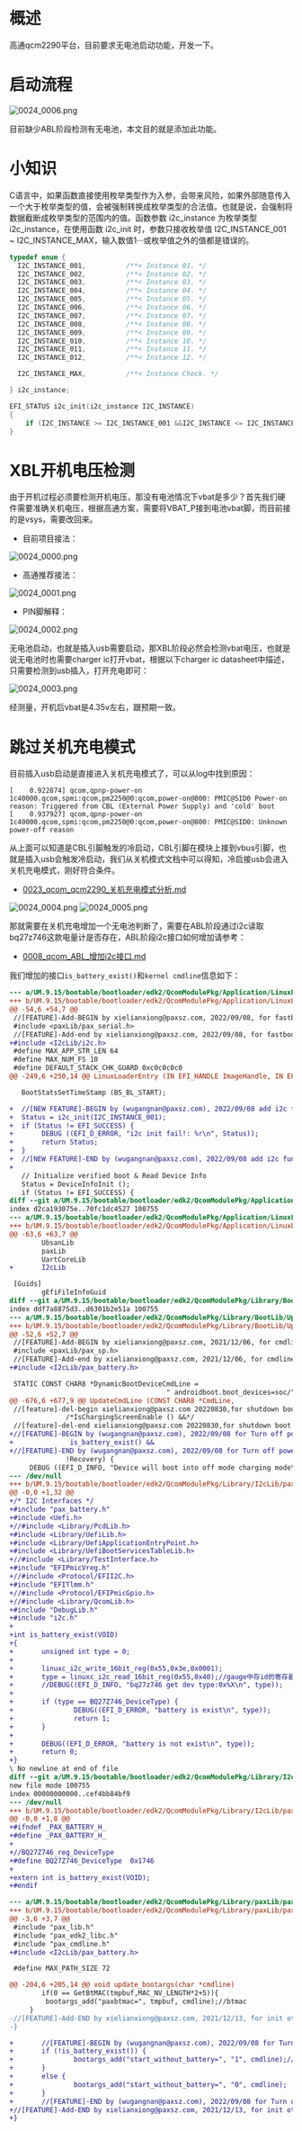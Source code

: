 # 概述

高通qcm2290平台，目前要求无电池启动功能，开发一下。

# 启动流程

![0024_0006.png](images/0024_0006.png)

目前缺少ABL阶段检测有无电池，本文目的就是添加此功能。

# 小知识

C语言中，如果函数直接使用枚举类型作为入参，会带来风险，如果外部随意传入 一个大于枚举类型的值，会被强制转换成枚举类型的合法值。也就是说，会强制将数据截断成枚举类型的范围内的值。函数参数 i2c_instance 为枚举类型i2c_instance，在使用函数 i2c_init 时，参数只接收枚举值 I2C_INSTANCE_001 ~ I2C_INSTANCE_MAX，输入数值1···或枚举值之外的值都是错误的。
```C++
typedef enum {
  I2C_INSTANCE_001,          /**< Instance 01. */
  I2C_INSTANCE_002,          /**< Instance 02. */
  I2C_INSTANCE_003,          /**< Instance 03. */
  I2C_INSTANCE_004,          /**< Instance 04. */
  I2C_INSTANCE_005,          /**< Instance 05. */
  I2C_INSTANCE_006,          /**< Instance 06. */
  I2C_INSTANCE_007,          /**< Instance 07. */
  I2C_INSTANCE_008,          /**< Instance 08. */
  I2C_INSTANCE_009,          /**< Instance 09. */
  I2C_INSTANCE_010,          /**< Instance 10. */
  I2C_INSTANCE_011,          /**< Instance 11. */
  I2C_INSTANCE_012,          /**< Instance 12. */

  I2C_INSTANCE_MAX,          /**< Instance Check. */

} i2c_instance;

EFI_STATUS i2c_init(i2c_instance I2C_INSTANCE)
{
    if (I2C_INSTANCE >= I2C_INSTANCE_001 &&I2C_INSTANCE <= I2C_INSTANCE_MAX)
}
```

# XBL开机电压检测

由于开机过程必须要检测开机电压，那没有电池情况下vbat是多少？首先我们硬件需要准确关机电压，根据高通方案，需要将VBAT_P接到电池vbat脚，而目前接的是vsys，需要改回来。

* 目前项目接法：

![0024_0000.png](images/0024_0000.png)

* 高通推荐接法：

![0024_0001.png](images/0024_0001.png)

* PIN脚解释：

![0024_0002.png](images/0024_0002.png)

无电池启动，也就是插入usb需要启动，那XBL阶段必然会检测vbat电压，也就是说无电池时也需要charger ic打开vbat，根据以下charger ic datasheet中描述，
只需要检测到usb插入，打开充电即可：

![0024_0003.png](images/0024_0003.png)

经测量，开机后vbat是4.35v左右，跟预期一致。

# 跳过关机充电模式

目前插入usb启动是直接进入关机充电模式了，可以从log中找到原因：
```log
[    0.922874] qcom,qpnp-power-on 1c40000.qcom,spmi:qcom,pm2250@0:qcom,power-on@800: PMIC@SID0 Power-on reason: Triggered from CBL (External Power Supply) and 'cold' boot
[    0.937927] qcom,qpnp-power-on 1c40000.qcom,spmi:qcom,pm2250@0:qcom,power-on@800: PMIC@SID0: Unknown power-off reason
```

从上面可以知道是CBL引脚触发的冷启动，CBL引脚在模块上接到vbus引脚，也就是插入usb会触发冷启动，我们从关机模式文档中可以得知，冷启接usb会进入关机充电模式，刚好符合条件。
* [0023_qcom_qcm2290_关机充电模式分析.md](0023_qcom_qcm2290_关机充电模式分析.md)

![0024_0004.png](images/0024_0004.png)
![0024_0005.png](images/0024_0005.png)

那就需要在关机充电增加一个无电池判断了，需要在ABL阶段通过i2c读取bq27z746这款电量计是否存在，ABL阶段i2c接口如何增加请参考：
* [0008_qcom_ABL_增加i2c接口.md](/0016_qcom_doc/docs/0008_qcom_ABL_增加i2c接口.md)

我们增加的接口`is_battery_exist()`和`kernel cmdline`信息如下：
```diff
--- a/UM.9.15/bootable/bootloader/edk2/QcomModulePkg/Application/LinuxLoader/LinuxLoader.c
+++ b/UM.9.15/bootable/bootloader/edk2/QcomModulePkg/Application/LinuxLoader/LinuxLoader.c
@@ -54,6 +54,7 @@
 //[FEATURE]-Add-BEGIN by xielianxiong@paxsz.com, 2022/09/08, for fastboot flash,init uart
 #include <paxLib/pax_serial.h>
 //[FEATURE]-Add-end by xielianxiong@paxsz.com, 2022/09/08, for fastboot flash,init uart
+#include <I2cLib/i2c.h>
 #define MAX_APP_STR_LEN 64
 #define MAX_NUM_FS 10
 #define DEFAULT_STACK_CHK_GUARD 0xc0c0c0c0
@@ -249,6 +250,14 @@ LinuxLoaderEntry (IN EFI_HANDLE ImageHandle, IN EFI_SYSTEM_TABLE *SystemTable)

   BootStatsSetTimeStamp (BS_BL_START);

+  //[NEW FEATURE]-BEGIN by (wugangnan@paxsz.com), 2022/09/08 add i2c function in ABL.
+  Status = i2c_init(I2C_INSTANCE_001);
+  if (Status != EFI_SUCCESS) {
+       DEBUG ((EFI_D_ERROR, "i2c init fail!: %r\n", Status));
+       return Status;
+  }
+  //[NEW FEATURE]-END by (wugangnan@paxsz.com), 2022/09/08 add i2c function in ABL.
+
   // Initialize verified boot & Read Device Info
   Status = DeviceInfoInit ();
   if (Status != EFI_SUCCESS) {
diff --git a/UM.9.15/bootable/bootloader/edk2/QcomModulePkg/Application/LinuxLoader/LinuxLoader.inf b/UM.9.15/bootable/bootloader/edk2/QcomModulePkg/Application/LinuxLoader/LinuxLoader.inf
index d2ca193075e..70fc1dc4527 100755
--- a/UM.9.15/bootable/bootloader/edk2/QcomModulePkg/Application/LinuxLoader/LinuxLoader.inf
+++ b/UM.9.15/bootable/bootloader/edk2/QcomModulePkg/Application/LinuxLoader/LinuxLoader.inf
@@ -63,6 +63,7 @@
        UbsanLib
        paxLib
        UartCoreLib
+       I2cLib

 [Guids]
        gEfiFileInfoGuid
diff --git a/UM.9.15/bootable/bootloader/edk2/QcomModulePkg/Library/BootLib/UpdateCmdLine.c b/UM.9.15/bootable/bootloader/edk2/QcomModulePkg/Library/BootLib/UpdateCmdLine.c
index ddf7a8875d3..d6301b2e51a 100755
--- a/UM.9.15/bootable/bootloader/edk2/QcomModulePkg/Library/BootLib/UpdateCmdLine.c
+++ b/UM.9.15/bootable/bootloader/edk2/QcomModulePkg/Library/BootLib/UpdateCmdLine.c
@@ -52,6 +52,7 @@
 //[FEATURE]-Add-BEGIN by xielianxiong@paxsz.com, 2021/12/06, for cmdline sn
 #include <paxLib/pax_sp.h>
 //[FEATURE]-Add-end by xielianxiong@paxsz.com, 2021/12/06, for cmdline sn
+#include <I2cLib/pax_battery.h>

 STATIC CONST CHAR8 *DynamicBootDeviceCmdLine =
                                       " androidboot.boot_devices=soc/";
@@ -676,6 +677,9 @@ UpdateCmdLine (CONST CHAR8 *CmdLine,
 //[feature]-del-begin xielianxiong@paxsz.com 20220830,for shutdown boot into charging mode
              /*IsChargingScreenEnable () &&*/
 //[feature]-del-end xielianxiong@paxsz.com 20220830,for shutdown boot into charging mode
+//[FEATURE]-BEGIN by (wugangnan@paxsz.com), 2022/09/08 for Turn off power off charging mode when no-battery-startup
+              is_battery_exist() &&
+//[FEATURE]-END by (wugangnan@paxsz.com), 2022/09/08 for Turn off power off charging mode when no-battery-startup
              !Recovery) {
     DEBUG ((EFI_D_INFO, "Device will boot into off mode charging mode\n"));
--- /dev/null
+++ b/UM.9.15/bootable/bootloader/edk2/QcomModulePkg/Library/I2cLib/pax_battery.c
@@ -0,0 +1,32 @@
+/* I2C Interfaces */
+#include "pax_battery.h"
+#include <Uefi.h>
+//#include <Library/PcdLib.h>
+#include <Library/UefiLib.h>
+#include <Library/UefiApplicationEntryPoint.h>
+#include <Library/UefiBootServicesTableLib.h>
+//#include <Library/TestInterface.h>
+#include "EFIPmicVreg.h"
+//#include <Protocol/EFII2C.h>
+#include "EFITlmm.h"
+//#include <Protocol/EFIPmicGpio.h>
+//#include <Library/QcomLib.h>
+#include "DebugLib.h"
+#include "i2c.h"
+
+int is_battery_exist(VOID)
+{
+       unsigned int type = 0;
+
+       linuxc_i2c_write_16bit_reg(0x55,0x3e,0x0001);
+       type = linuxc_i2c_read_16bit_reg(0x55,0x40);//gauge中存id的寄存器地址
+       //DEBUG((EFI_D_INFO, "bq27z746 get dev type:0x%X\n", type));
+
+       if (type == BQ27Z746_DeviceType) {
+               DEBUG((EFI_D_ERROR, "battery is exist\n", type));
+               return 1;
+       }
+
+       DEBUG((EFI_D_ERROR, "battery is not exist\n", type));
+       return 0;
+}
\ No newline at end of file
diff --git a/UM.9.15/bootable/bootloader/edk2/QcomModulePkg/Library/I2cLib/pax_battery.h b/UM.9.15/bootable/bootloader/edk2/QcomModulePkg/Library/I2cLib/pax_battery.h
new file mode 100755
index 00000000000..cef4bb84bf9
--- /dev/null
+++ b/UM.9.15/bootable/bootloader/edk2/QcomModulePkg/Library/I2cLib/pax_battery.h
@@ -0,0 +1,8 @@
+#ifndef _PAX_BATTERY_H_
+#define _PAX_BATTERY_H_
+
+//BQ27Z746_reg_DeviceType
+#define BQ27Z746_DeviceType  0x1746
+
+extern int is_battery_exist(VOID);
+#endif

--- a/UM.9.15/bootable/bootloader/edk2/QcomModulePkg/Library/paxLib/pax_cmdline.c
+++ b/UM.9.15/bootable/bootloader/edk2/QcomModulePkg/Library/paxLib/pax_cmdline.c
@@ -3,6 +3,7 @@
 #include "pax_lib.h"
 #include "pax_edk2_libc.h"
 #include "pax_cmdline.h"
+#include <I2cLib/pax_battery.h>

 #define MAX_PATH_SIZE 72

@@ -204,6 +205,14 @@ void update_bootargs(char *cmdline)
        if(0 == GetBtMAC(tmpbuf,MAC_NV_LENGTH*2+5)){
         bootargs_add("paxbtmac=", tmpbuf, cmdline);//btmac
     }
-//[FEATURE]-Add-END by xielianxiong@paxsz.com, 2021/12/13, for init other cmdline property
-}

+       //[FEATURE]-BEGIN by (wugangnan@paxsz.com), 2022/09/08 for Turn off power off charging mode when no-battery-startup
+       if (!is_battery_exist()) {
+               bootargs_add("start_without_battery=", "1", cmdline);//Start without battery
+       }
+       else {
+               bootargs_add("start_without_battery=", "0", cmdline);
+       }
+       //[FEATURE]-END by (wugangnan@paxsz.com), 2022/09/08 for Turn off power off charging mode when no-battery-startup
+//[FEATURE]-Add-END by xielianxiong@paxsz.com, 2021/12/13, for init other cmdline property
+}
```
